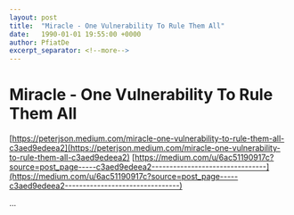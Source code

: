 ```yaml
---
layout: post
title:  "Miracle - One Vulnerability To Rule Them All"
date:   1990-01-01 19:55:00 +0000
author: PfiatDe
excerpt_separator: <!--more-->
---
```


# Miracle - One Vulnerability To Rule Them All
[https://peterjson.medium.com/miracle-one-vulnerability-to-rule-them-all-c3aed9edeea2](https://peterjson.medium.com/miracle-one-vulnerability-to-rule-them-all-c3aed9edeea2)
[https://medium.com/u/6ac51190917c?source=post_page-----c3aed9edeea2--------------------------------](https://medium.com/u/6ac51190917c?source=post_page-----c3aed9edeea2--------------------------------)

...
<!--more-->

